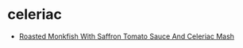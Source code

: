 # celeriac

 * [Roasted Monkfish With Saffron Tomato Sauce And Celeriac Mash](index/r/roasted-monkfish-with-saffron-tomato-sauce-and-celeriac-mash-231592.json)
